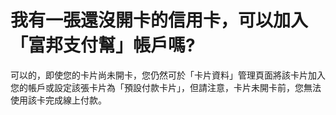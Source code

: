 # 我有一張還沒開卡的信用卡，可以加入「富邦支付幫」帳戶嗎?

可以的，即使您的卡片尚未開卡，您仍然可於「卡片資料」管理頁面將該卡片加入您的帳戶或設定該張卡片為「預設付款卡片」，但請注意，卡片未開卡前，您無法使用該卡完成線上付款。
